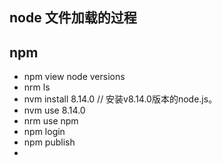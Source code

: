 ## node 文件加载的过程

## npm
- npm view node versions
- nrm ls
- nvm install 8.14.0 // 安装v8.14.0版本的node.js。
- nvm use 8.14.0
- nrm use npm
- npm login
- npm publish
- 